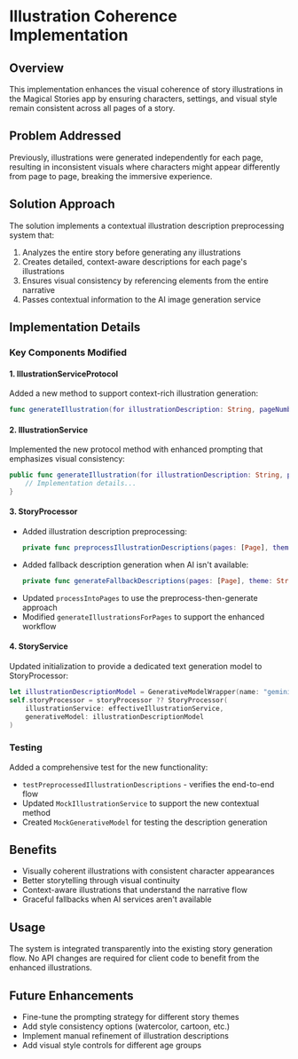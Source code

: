 # Illustration Coherence Implementation

## Overview
This implementation enhances the visual coherence of story illustrations in the Magical Stories app by ensuring characters, settings, and visual style remain consistent across all pages of a story.

## Problem Addressed
Previously, illustrations were generated independently for each page, resulting in inconsistent visuals where characters might appear differently from page to page, breaking the immersive experience.

## Solution Approach
The solution implements a contextual illustration description preprocessing system that:

1. Analyzes the entire story before generating any illustrations
2. Creates detailed, context-aware descriptions for each page's illustrations
3. Ensures visual consistency by referencing elements from the entire narrative
4. Passes contextual information to the AI image generation service

## Implementation Details

### Key Components Modified

#### 1. IllustrationServiceProtocol
Added a new method to support context-rich illustration generation:
```swift
func generateIllustration(for illustrationDescription: String, pageNumber: Int, totalPages: Int) async throws -> String?
```

#### 2. IllustrationService
Implemented the new protocol method with enhanced prompting that emphasizes visual consistency:
```swift
public func generateIllustration(for illustrationDescription: String, pageNumber: Int, totalPages: Int) async throws -> String? {
    // Implementation details...
}
```

#### 3. StoryProcessor
- Added illustration description preprocessing:
  ```swift
  private func preprocessIllustrationDescriptions(pages: [Page], theme: String) async -> [String]
  ```
- Added fallback description generation when AI isn't available:
  ```swift
  private func generateFallbackDescriptions(pages: [Page], theme: String) -> [String]
  ```
- Updated `processIntoPages` to use the preprocess-then-generate approach
- Modified `generateIllustrationsForPages` to support the enhanced workflow

#### 4. StoryService
Updated initialization to provide a dedicated text generation model to StoryProcessor:
```swift
let illustrationDescriptionModel = GenerativeModelWrapper(name: "gemini-1.5-pro", apiKey: apiKey)
self.storyProcessor = storyProcessor ?? StoryProcessor(
    illustrationService: effectiveIllustrationService,
    generativeModel: illustrationDescriptionModel
)
```

### Testing
Added a comprehensive test for the new functionality:
- `testPreprocessedIllustrationDescriptions` - verifies the end-to-end flow
- Updated `MockIllustrationService` to support the new contextual method
- Created `MockGenerativeModel` for testing the description generation

## Benefits
- Visually coherent illustrations with consistent character appearances
- Better storytelling through visual continuity
- Context-aware illustrations that understand the narrative flow
- Graceful fallbacks when AI services aren't available

## Usage
The system is integrated transparently into the existing story generation flow. No API changes are required for client code to benefit from the enhanced illustrations.

## Future Enhancements
- Fine-tune the prompting strategy for different story themes
- Add style consistency options (watercolor, cartoon, etc.)
- Implement manual refinement of illustration descriptions
- Add visual style controls for different age groups 